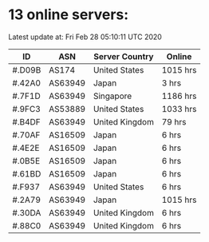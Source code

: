 # 13 online servers:

Latest update at: Fri Feb 28 05:10:11 UTC 2020

| ID | ASN | Server Country | Online |
| -- | --- | -------------- | ------ |
| #.D09B | AS174 | United States | 1015 hrs |
| #.42A0 | AS63949 | Japan | 3 hrs |
| #.7F1D | AS63949 | Singapore | 1186 hrs |
| #.9FC3 | AS53889 | United States | 1033 hrs |
| #.B4DF | AS63949 | United Kingdom | 79 hrs |
| #.70AF | AS16509 | Japan | 6 hrs |
| #.4E2E | AS16509 | Japan | 6 hrs |
| #.0B5E | AS16509 | Japan | 6 hrs |
| #.61BD | AS16509 | Japan | 6 hrs |
| #.F937 | AS63949 | United States | 6 hrs |
| #.2A79 | AS63949 | Japan | 1015 hrs |
| #.30DA | AS63949 | United Kingdom | 6 hrs |
| #.88C0 | AS63949 | United Kingdom | 6 hrs |

